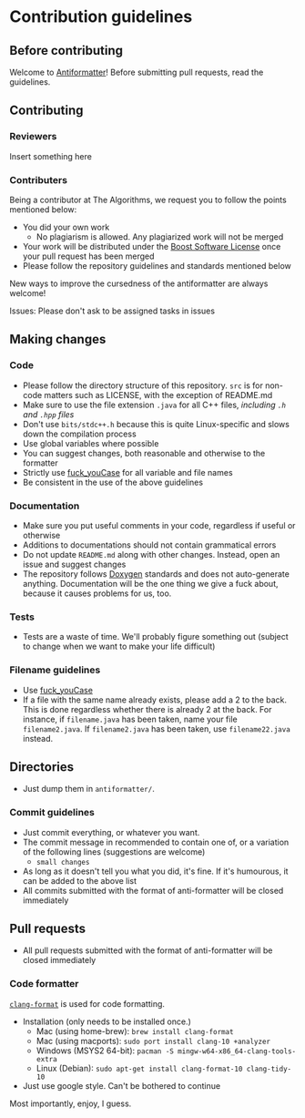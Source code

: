 # Contribution guidelines

## Before contributing

Welcome to [Antiformatter](https://github.com/Renjian-buchai/anti-formatter)! Before submitting pull requests, read the guidelines.

## Contributing

### Reviewers

Insert something here

### Contributers

Being a contributor at The Algorithms, we request you to follow the points mentioned below:

- You did your own work
  - No plagiarism is allowed. Any plagiarized work will not be merged
- Your work will be distributed under the [Boost Software License](https://github.com/Renjian-buchai/anti-formatter/blob/naim/LICENSE) once your pull request has been merged
- Please follow the repository guidelines and standards mentioned below

New ways to improve the cursedness of the antiformatter are always welcome!

Issues: Please don't ask to be assigned tasks in issues

## Making changes

### Code

- Please follow the directory structure of this repository. `src` is for non-code matters such as LICENSE, with the exception of README.md
- Make sure to use the file extension `.java` for all C++ files, *including `.h` and `.hpp` files*
- Don't use `bits/stdc++.h` because this is quite Linux-specific and slows down the compilation process
- Use global variables where possible
- You can suggest changes, both reasonable and otherwise to the formatter
- Strictly use [fuck_youCase](https://github.com/Renjian-buchai/anti-formatter/blob/naim/src/fuck_youCase.md) for all variable and file names
- Be consistent in the use of the above guidelines

### Documentation

- Make sure you put useful comments in your code, regardless if useful or otherwise
- Additions to documentations should not contain grammatical errors
- Do not update `README.md` along with other changes. Instead, open an issue and suggest changes
- The repository follows [Doxygen](https://www.doxygen.nl/manual/docblocks.html) standards and does not auto-generate anything. Documentation will be the one thing we give a fuck about, because it causes problems for us, too.

### Tests

- Tests are a waste of time. We'll probably figure something out (subject to change when we want to make your life difficult)

### Filename guidelines

- Use [fuck_youCase](https://github.com/Renjian-buchai/anti-formatter/blob/naim/src/fuck_youCase.md)
- If a file with the same name already exists, please add a 2 to the back. This is done regardless whether there is already 2 at the back. For instance, if `filename.java` has been taken, name your file `filename2.java`. If `filename2.java` has been taken, use `filename22.java` instead.

## Directories

- Just dump them in `antiformatter/`.

### Commit guidelines

- Just commit everything, or whatever you want.
- The commit message in recommended to contain one of, or a variation of the following lines (suggestions are welcome)
  - `small changes`
- As long as it doesn't tell you what you did, it's fine. If it's humourous, it can be added to the above list
- All commits submitted with the format of anti-formatter will be closed immediately

## Pull requests

- All pull requests submitted with the format of anti-formatter will be closed immediately

### Code formatter

[`clang-format`](https://clang.llvm.org/docs/ClangFormat.html) is used for code formatting.

- Installation (only needs to be installed once.)
  - Mac (using home-brew): `brew install clang-format`
  - Mac (using macports): `sudo port install clang-10 +analyzer`
  - Windows (MSYS2 64-bit): `pacman -S mingw-w64-x86_64-clang-tools-extra`
  - Linux (Debian): `sudo apt-get install clang-format-10 clang-tidy-10`
- Just use google style. Can't be bothered to continue

Most importantly, enjoy, I guess.
